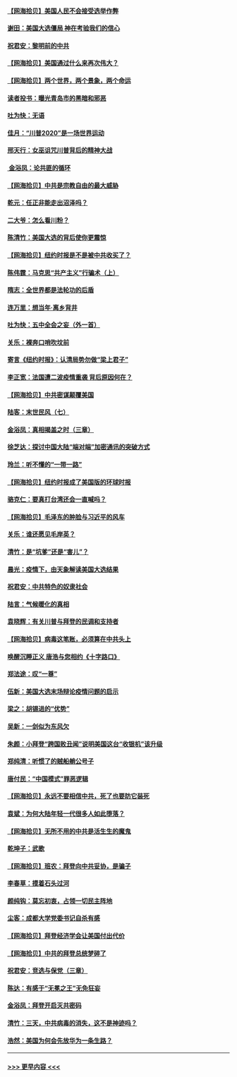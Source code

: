 #### [【网海拾贝】美国人民不会接受选举作弊](../pages/nsc993/n12528850.md?t=11070451) 
#### [谢田：美国大选僵局 神在考验我们的信心](../pages/nsc993/n12527932.md?t=11070451) 
#### [祝君安：黎明前的中共](../pages/nsc993/n12524071.md?t=11070451) 
#### [【网海拾贝】美国通过什么来再次伟大？](../pages/nsc993/n12523844.md?t=11070451) 
#### [【网海拾贝】两个世界，两个景象，两个命运](../pages/nsc993/n12521419.md?t=11070451) 
#### [读者投书：曝光青岛市的黑暗和邪恶](../pages/nsc993/n12520988.md?t=11070451) 
#### [吐为快：无语](../pages/nsc993/n12518588.md?t=11070451) 
#### [佳月：“川普2020”是一场世界运动](../pages/nsc993/n12518581.md?t=11070451) 
#### [邢天行：女巫诅咒川普背后的精神大战](../pages/nsc993/n12517257.md?t=11070451) 
#### [ 金浴凤：论共匪的循环](../pages/nsc993/n12517133.md?t=11070451) 
#### [【网海拾贝】中共是宗教自由的最大威胁](../pages/nsc993/n12516879.md?t=11070451) 
#### [乾元：任正非能走出沼泽吗？](../pages/nsc993/n12515831.md?t=11070451) 
#### [二大爷：怎么看川粉？](../pages/nsc993/n12515820.md?t=11070451) 
#### [陈清竹：美国大选的背后使你更震惊](../pages/nsc993/n12515589.md?t=11070451) 
#### [【网海拾贝】纽约时报是不是被中共收买了？](../pages/nsc993/n12515122.md?t=11070451) 
#### [陈伟霆：马克思“共产主义”行骗术（上）](../pages/nsc993/n12510217.md?t=11070451) 
#### [隋志：全世界都是法轮功的后盾](../pages/nsc993/n12510636.md?t=11070451) 
#### [连万里：想当年‧离乡背井](../pages/nsc993/n12510623.md?t=11070451) 
#### [吐为快：五中全会之妄（外一首）](../pages/nsc993/n12510470.md?t=11070451) 
#### [关乐：裸奔口哨吹坟前](../pages/nsc993/n12510403.md?t=11070451) 
#### [寄言《纽约时报》：认清局势勿做“梁上君子”](../pages/nsc993/n12510042.md?t=11070451) 
#### [李正宽：法国遭二波疫情重袭 背后原因何在？](../pages/nsc993/n12509971.md?t=11070451) 
#### [【网海拾贝】中共密谋颠覆美国](../pages/nsc993/n12509816.md?t=11070451) 
#### [陆客：末世民风（七）](../pages/nsc993/n12507822.md?t=11070451) 
#### [金浴凤：真相揭盖之时（三章）](../pages/nsc993/n12507804.md?t=11070451) 
#### [徐芝达：探讨中国大陆“端对端”加密通讯的突破方式](../pages/nsc993/n12507682.md?t=11070451) 
#### [玲兰：听不懂的“一带一路”](../pages/nsc993/n12507669.md?t=11070451) 
#### [【网海拾贝】纽约时报成了美国版的环球时报](../pages/nsc993/n12507053.md?t=11070451) 
#### [骆克仁：要真打台湾还会一直喊吗？](../pages/nsc993/n12506843.md?t=11070451) 
#### [【网海拾贝】毛泽东的肿脸与习近平的风车](../pages/nsc993/n12504537.md?t=11070451) 
#### [关乐：谁还愿见毛岸英？](../pages/nsc993/n12503866.md?t=11070451) 
#### [清竹：是“坑爹”还是“害儿”？](../pages/nsc993/n12503034.md?t=11070451) 
#### [晨光：疫情下，由天象解读美国大选结果](../pages/nsc993/n12502536.md?t=11070451) 
#### [祝君安：中共特色的奴隶社会](../pages/nsc993/n12501529.md?t=11070451) 
#### [陆言：气候暖化的真相](../pages/nsc993/n12501183.md?t=11070451) 
#### [袁晓辉：有关川普与拜登的民调和支持者](../pages/nsc993/n12500433.md?t=11070451) 
#### [【网海拾贝】病毒这笔账，必须算在中共头上](../pages/nsc993/n12500320.md?t=11070451) 
#### [唤醒沉睡正义 唐浩与您相约《十字路口》](../pages/nsc993/n12497980.md?t=11070451) 
#### [郑法途：叹“一尊”](../pages/nsc993/n12498837.md?t=11070451) 
#### [伍新：美国大选末场辩论疫情问题的启示](../pages/nsc993/n12498829.md?t=11070451) 
#### [梁之：胡锡进的“优势”](../pages/nsc993/n12498780.md?t=11070451) 
#### [吴新：一剑似为东风欠](../pages/nsc993/n12498772.md?t=11070451) 
#### [朱颜：小拜登“跨国败丑闻”说明美国这台“收银机”该升级](../pages/nsc993/n12498731.md?t=11070451) 
#### [郑纯清：听惯了的贼船艄公号子](../pages/nsc993/n12498721.md?t=11070451) 
#### [唐付民：“中国模式”罪恶逻辑](../pages/nsc993/n12498310.md?t=11070451) 
#### [【网海拾贝】永远不要相信中共，死了也要防它装死](../pages/nsc993/n12498162.md?t=11070451) 
#### [袁斌：为何大陆年轻一代很多人如此堕落？](../pages/nsc993/n12495696.md?t=11070451) 
#### [【网海拾贝】无所不用的中共是活生生的魔鬼](../pages/nsc993/n12495621.md?t=11070451) 
#### [乾坤子：武歌](../pages/nsc993/n12493391.md?t=11070451) 
#### [【网海拾贝】班农：拜登向中共妥协，是骗子](../pages/nsc993/n12492877.md?t=11070451) 
#### [李春草：摸着石头过河](../pages/nsc993/n12491121.md?t=11070451) 
#### [颜纯钩：莫忘初衷，占领一切民主阵地](../pages/nsc993/n12490965.md?t=11070451) 
#### [尘客：成都大学党委书记自杀有感](../pages/nsc993/n12490950.md?t=11070451) 
#### [【网海拾贝】拜登经济学会让美国付出代价](../pages/nsc993/n12489662.md?t=11070451) 
#### [【网海拾贝】中共的拜登总统梦碎了](../pages/nsc993/n12487896.md?t=11070451) 
#### [祝君安：竞选与保党（三章）](../pages/nsc993/n12487258.md?t=11070451) 
#### [陈达：有感于“无冕之王”无免狂妄](../pages/nsc993/n12485133.md?t=11070451) 
#### [金浴凤：拜登开启灭共密码](../pages/nsc993/n12485125.md?t=11070451) 
#### [清竹：三天，中共病毒的消失，这不是神迹吗？](../pages/nsc993/n12485027.md?t=11070451) 
#### [浩然：美国为何会先放华为一条生路？](../pages/nsc993/n12484997.md?t=11070451) 

----
#### [ >>> 更早内容 <<< ](../indexes/nsc993-earlier.md)
